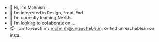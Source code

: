 - 👋 Hi, I’m Mohnish
- 👀 I’m interested in Design, Front-End
- 🌱 I’m currently learning NextJs
- 💞️ I’m looking to collaborate on ...
- 📫 How to reach me mohnish@unreachable.in, or find unreachable.in on insta.

<!---
mohnish38/mohnish38 is a ✨ special ✨ repository because its `README.md` (this file) appears on your GitHub profile.
You can click the Preview link to take a look at your changes.
--->
